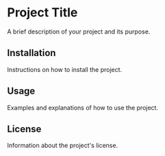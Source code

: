 # Project Title

A brief description of your project and its purpose.

## Installation

Instructions on how to install the project.

## Usage

Examples and explanations of how to use the project.

## License

Information about the project's license.
